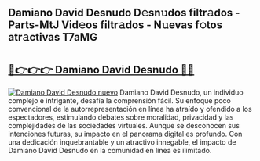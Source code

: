 ## Damiano David Desnudo D𝚎sn𝚞dos filtr𝚊dos - Parts-MtJ Vid𝚎os filtr𝚊dos - N𝚞evas f𝚘tos atr𝚊ctivas T7aMG

# <h2><a href="http://mbcvk9g.tromn.icu/?c=Damiano+David+Desnudo">🔗👉👉👉 Damiano David Desnudo 🔗🔗</a></h2>

[![Damiano David Desnudo nuevo](https://i.imgur.com/pEAQMta.gif)](http://mbcvk9g.tromn.icu/?c=Damiano+David+Desnudo)
Damiano David Desnudo, un individuo complejo e intrigante, desafía la comprensión fácil. Su enfoque poco convencional de la autorrepresentación en línea ha atraído y ofendido a los espectadores, estimulando debates sobre moralidad, privacidad y las complejidades de las sociedades virtuales. Aunque se desconocen sus intenciones futuras, su impacto en el panorama digital es profundo. Con una dedicación inquebrantable y un atractivo innegable, el impacto de Damiano David Desnudo en la comunidad en línea es ilimitado.
